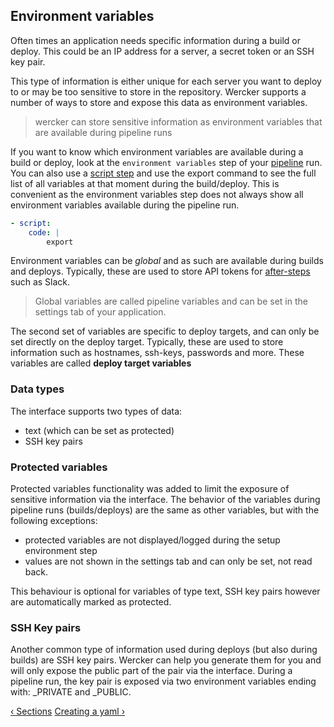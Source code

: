 ## Environment variables

Often times an application needs specific information during a build or
deploy. This could be an IP address for a server, a secret token or an
SSH key pair. 

This type of information is either unique for each server you want to deploy to
or may be too sensitive to store in the repository. Wercker supports a number
of ways to store and expose this data as environment variables.

> wercker can store sensitive information as environment variables that
> are available during pipeline runs

If you want to know which environment variables are available during a build
or deploy, look at the `environment variables` step of your [pipeline](/learn/pipelines/01_introduction.html) run.
You can also use a [script step](/learn/steps/01_introduction.html) and use the export command to see the full list
of all variables at that moment during the build/deploy. This is
convenient as the environment variables step does not always show all
environment variables available during the pipeline run.

```yaml
- script:
    code: |
        export
```

Environment variables can be *global* and as such are available
during builds and deploys. Typically, these are used to store API tokens for
[after-steps](/learn/steps/03_after-steps.html) such as Slack.

> Global variables are called pipeline variables and can be set in the settings
tab of your application.

The second set of variables are specific to deploy targets, and can only be set
directly on the deploy target. Typically, these are used to store information
such as hostnames, ssh-keys, passwords and more. These variables are called
__deploy target variables__


### Data types

The interface supports two types of data:

* text (which can be set as protected)
* SSH key pairs


### Protected variables

Protected variables functionality was added to limit the exposure of sensitive
information via the interface. The behavior of the variables during pipeline
runs (builds/deploys) are the same as other variables, but with the following
exceptions:

* protected variables are not displayed/logged during the setup environment step
* values are not shown in the settings tab and can only be set, not read back.

This behaviour is optional for variables of type text, SSH key pairs however
are automatically marked as protected.


### SSH Key pairs

Another common type of information used during deploys (but also during builds)
are SSH key pairs. Wercker can help you generate them for you and will only
expose the public part of the pair via the interface. During a pipeline run,
the key pair is exposed via two environment variables ending with: \_PRIVATE
and \_PUBLIC.


[&lsaquo; Sections](/learn/wercker-yml/03_sections.html "nav previous yml")
[Creating a yaml &rsaquo;](/learn/wercker-yml/05_creating-a-yml.html "nav next yml")
